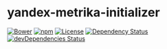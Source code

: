 # yandex-metrika-initializer

[![Bower](https://img.shields.io/bower/v/yandex-metrika-initializer.svg)](https://github.com/yivo/yandex-metrika-initializer)
[![npm](https://img.shields.io/npm/v/yandex-metrika-initializer.svg)](https://www.npmjs.com/package/yandex-metrika-initializer)
[![License](https://img.shields.io/github/license/yivo/yandex-metrika-initializer.svg)](https://github.com/yivo/yandex-metrika-initializer)
[![Dependency Status](https://img.shields.io/david/yivo/yandex-metrika-initializer.svg)](https://david-dm.org/yivo/yandex-metrika-initializer)
[![devDependencies Status](https://img.shields.io/david/dev/yivo/yandex-metrika-initializer.svg)](https://david-dm.org/yivo/yandex-metrika-initializer?type=dev)
